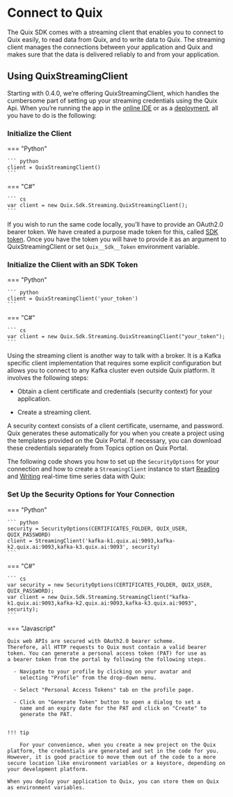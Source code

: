 # Connect to Quix

The Quix SDK comes with a streaming client that enables you to connect
to Quix easily, to read data from Quix, and to write data to Quix. The
streaming client manages the connections between your application and
Quix and makes sure that the data is delivered reliably to and from your
application.

## Using QuixStreamingClient

Starting with 0.4.0, we’re offering QuixStreamingClient, which handles
the cumbersome part of setting up your streaming credentials using the
Quix Api. When you’re running the app in the [online
IDE](../platform/definitions.md#_online_ide) or as a
[deployment](../platform/definitions.md#_deployment), all you have to
do is the following:


### Initialize the Client

=== "Python"
    
    ``` python
    client = QuixStreamingClient()
    ```

=== "C\#"
    
    ``` cs
    var client = new Quix.Sdk.Streaming.QuixStreamingClient();
    ```

If you wish to run the same code locally, you’ll have to provide an
OAuth2.0 bearer token. We have created a purpose made token for this,
called [SDK token](../platform/how-to/use-sdk-token.md). Once you have
the token you will have to provide it as an argument to
QuixStreamingClient or set
`Quix__Sdk__Token`
environment variable.

### Initialize the Client with an SDK Token

=== "Python"
    
    ``` python
    client = QuixStreamingClient('your_token')
    ```

=== "C\#"
    
    ``` cs
    var client = new Quix.Sdk.Streaming.QuixStreamingClient("your_token");
    ```

Using the streaming client is another way to talk with a broker. It
is a Kafka specific client implementation that requires some
explicit configuration but allows you to connect to any Kafka
cluster even outside Quix platform. It involves the following steps:

- Obtain a client certificate and credentials (security context) for your application.

- Create a streaming client.

A security context consists of a client certificate, username, and
password. Quix generates these automatically for you when you create
a project using the templates provided on the Quix Portal. If
necessary, you can download these credentials separately from Topics
option on Quix Portal.

The following code shows you how to set up the `SecurityOptions` for
your connection and how to create a `StreamingClient` instance to
start [Reading](read.md) and [Writing](write.md) real-time
time series data with Quix:
    
### Set Up the Security Options for Your Connection
    
=== "Python"
	
	``` python
	security = SecurityOptions(CERTIFICATES_FOLDER, QUIX_USER, QUIX_PASSWORD)
	client = StreamingClient('kafka-k1.quix.ai:9093,kafka-k2.quix.ai:9093,kafka-k3.quix.ai:9093', security)
	```

=== "C\#"
	
	``` cs
	var security = new SecurityOptions(CERTIFICATES_FOLDER, QUIX_USER, QUIX_PASSWORD);
	var client = new Quix.Sdk.Streaming.StreamingClient("kafka-k1.quix.ai:9093,kafka-k2.quix.ai:9093,kafka-k3.quix.ai:9093", security);
	```

=== "Javascript"

	Quix web APIs are secured with OAuth2.0 bearer scheme.
	Therefore, all HTTP requests to Quix must contain a valid bearer
	token. You can generate a personal access token (PAT) for use as
	a bearer token from the portal by following the following steps.
	
	  - Navigate to your profile by clicking on your avatar and
		selecting "Profile" from the drop-down menu.
	
	  - Select "Personal Access Tokens" tab on the profile page.
	
	  - Click on "Generate Token" button to open a dialog to set a
		name and an expiry date for the PAT and click on "Create" to
		generate the PAT.
  
   
    !!! tip
    
		For your convenience, when you create a new project on the Quix platform, the credentials are generated and set in the code for you. However, it is good practice to move them out of the code to a more secure location like environment variables or a keystore, depending on your development platform.
    
    When you deploy your application to Quix, you can store them on Quix
    as environment variables.
    
    
    


